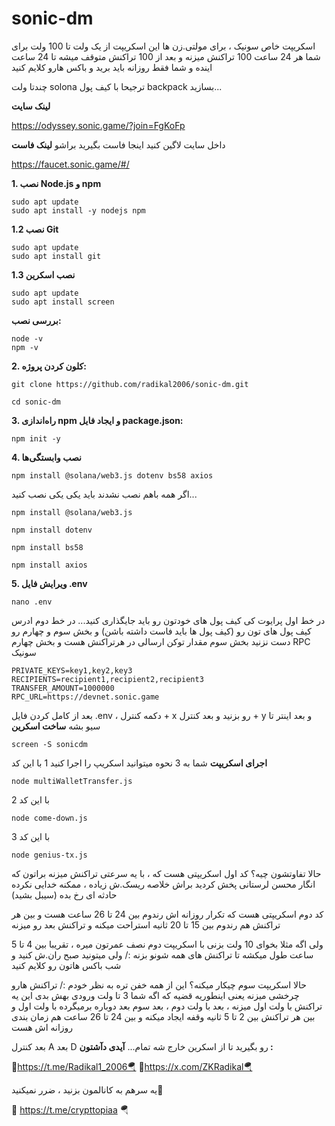 # sonic-dm

اسکریپت خاص سونیک ، برای مولتی.زن ها 
این اسکریپت از یک ولت تا 100 ولت برای شما هر 24 ساعت 100 تراکنش میزنه و بعد از 100 تراکنش متوقف میشه تا 24 ساعت اینده
و شما فقط روزانه باید برید و باکس هارو کلایم کنید

چندتا ولت solona ترجیحا با کیف پول backpack بسازید...
 
**لینک سایت**

https://odyssey.sonic.game/?join=FgKoFp

داخل سایت لاگین کنید 
اینجا فاست بگیرید براشو
**لینک فاست**


https://faucet.sonic.game/#/

**1. نصب Node.js و npm**
```
sudo apt update
sudo apt install -y nodejs npm
```
**1.2 نصب Git**
```
sudo apt update
sudo apt install git
```
**1.3 نصب اسکرین**
```
sudo apt update
sudo apt install screen
```
**بررسی نصب:**
```
node -v
npm -v
```
**2. کلون کردن پروژه:**
```
git clone https://github.com/radikal2006/sonic-dm.git

cd sonic-dm
```
**3. راه‌اندازی npm و ایجاد فایل package.json:**
```
npm init -y
```
**4. نصب وابستگی‌ها**
```
npm install @solana/web3.js dotenv bs58 axios
```
اگر همه باهم نصب نشدند باید یکی یکی نصب کنید...
```
npm install @solana/web3.js
```
```
npm install dotenv
```
```
npm install bs58
```
```
npm install axios
```

**5. ویرایش فایل .env**
```
nano .env
```
در خط اول پرایوت کی کیف پول های خودتون رو باید جایگذاری کنید...
در خط دوم ادرس کیف پول های تون رو (کیف پول ها باید فاست داشته باشن)
و بخش سوم و چهارم رو دست نزنید
بخش سوم مقدار توکن ارسالی در هرتراکنش هست و بخش چهارم RPC سونیک
```
PRIVATE_KEYS=key1,key2,key3
RECIPIENTS=recipient1,recipient2,recipient3
TRANSFER_AMOUNT=1000000
RPC_URL=https://devnet.sonic.game
```
بعد از کامل کردن فایل .env ، دکمه کنترل + x رو بزنید و بعد کنترل + y و بعد اینتر تا سیو بشه
**ساخت اسکرین**
```
screen -S sonicdm
```
**اجرای اسکریپت**
شما به 3 نحوه میتوانید اسکریپ را اجرا کنید 
1 با این کد 
```
node multiWalletTransfer.js
```
2 با این کد
```
node come-down.js
```
3 با این کد 
```
node genius-tx.js
```

حالا تفاوتشون چیه؟
کد اول اسکریپتی هست که ، با یه سرعتی تراکنش میزنه براتون که انگار محسن لرستانی پخش کردید براش
خلاصه ریسک.ش زیاده ، ممکنه خدایی نکرده حادثه ای رخ بده (سیبل بشید)


کد دوم اسکریپتی هست که تکرار روزانه اش رندوم بین 24 تا 26 ساعت هست
و بین هر تراکنش هم رندوم بین 15 تا 20 ثانیه استراحت میکنه و تراکنش بعد رو میزنه

ولی اگه مثلا بخوای 10 ولت بزنی با اسکریپت دوم 
نصف عمرتون میره ، تقریبا بین 4 تا 5 ساعت طول میکشه تا تراکنش های همه شونو بزنه :/
ولی میتونید صبح ران.ش کنید و شب باکس هاتون رو کلایم کنید  

حالا اسکریپت سوم چیکار میکنه؟
این از همه خفن تره به نظر خودم :/
تراکنش هارو چرخشی میزنه
یعنی اینطوریه قضیه که
اگه شما 3 تا ولت ورودی بهش بدی
این یه تراکنش با ولت اول میزنه ، بعد با ولت دوم ، بعد سوم 
بعد دوباره برمیگرده با ولت اول 
و بین هر تراکنش بین 2 تا 5 ثانیه وقفه ایجاد میکنه
و بین 24 تا 26 ساعت هم زمان بندی روزانه اش هست

بعد کنترل A بعد D رو بگیرید تا از اسکرین خارج شه
تمام...
**آیدی دآشتون :**



🔸https://t.me/Radikal1_2006🪂
🔸https://x.com/ZKRadikal🪂

یه سرهم به کانالمون بزنید ، ضرر نمیکنید🤫


🔸 https://t.me/crypttopiaa 🪂
